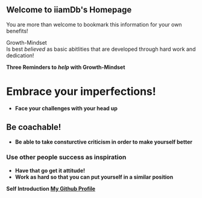## Welcome to iiamDb's Homepage
You are more than welcome to bookmark this information for your own benefits!

Growth-Mindset<br>
Is best <em>believed</em> as basic abitlities that are developed through hard work and dedication!

<strong>Three Reminders to <em>help</em> with Growth-Mindset</strong>

# Embrace your imperfections!
<ul>
  <li> <strong>Face your challenges with your head up</strong></li>
</ul>

## <strong>Be coachable!</storng>
<ul>
  <li> Be able to take consturctive criticism in order to make yourself better</li>
</ul>

### <strong>Use other people success as inspiration</strong>
<ul>
  <li>Have that go get it attitude!</li>
  <li> Work as hard so that you can put yourself in a similar position</li>
</ul>

Self Introduction
[My Github Profile](https://github.com/iiamDb)
